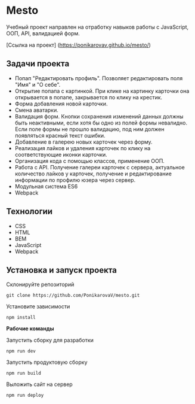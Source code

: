 # Mesto

Учебный проект направлен на отработку навыков работы с JavaScript, ООП, API, валидацией форм.

[Ссылка на проект] (https://ponikarovav.github.io/mesto/)

## Задачи проекта

- Попап "Редактировать профиль".
Позволяет редактировать поля "Имя" и "О себе".
- Открытие попапа с картинкой.
При клике на картинку карточки она открывается в попапе, закрывается по клику на крестик.
- Форма добавления новой карточки.
- Смена аватарки.
- Валидация форм.
Кнопки сохранения изменений данных должны быть неактивными, если хотя бы одно из полей формы невалидно.
Если поле формы не прошло валидацию, под ним должен появляться красный текст ошибки.
- Добавление в галерею новых карточек через форму.
- Реализация лайков и удаления карточек по клику на соответствующие иконки карточки.
- Организация кода с помощью классов, применение ООП.
- Работа с API.
Получение галереи карточек с сервера, актуальное количество лайков у карточек, получение и редактирование информации по профилю юзера через сервер.
- Модульная система ES6
- Webpack

## Технологии

- CSS
- HTML
- BEM
- JavaScript
- Webpack

## Установка и запуск проекта

Склонируйте репозиторий
```
git clone https://github.com/PonikarovaV/mesto.git
```
Установите зависимости
```
npm install
```
**Рабочие команды**

Запустить сборку для разработки
```
npm run dev
```
Запустить продуктовую сборку
```
npm run build
```
Выложить сайт на сервер
```
npm run deploy
```